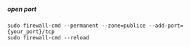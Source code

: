 ##### open port
```shell
sudo firewall-cmd --permanent --zone=publice --add-port={your_port}/tcp  
sudo firewall-cmd --reload
```
